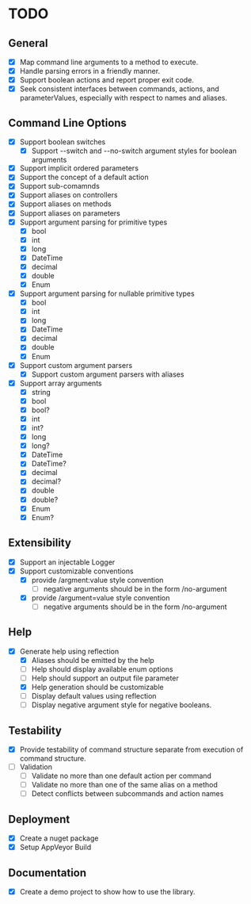 # TODO

## General
* [x] Map command line arguments to a method to execute.
* [x] Handle parsing errors in a friendly manner.
* [x] Support boolean actions and report proper exit code.
* [x] Seek consistent interfaces between commands, actions, and parameterValues, especially with respect to names and aliases.

## Command Line Options

* [x] Support boolean switches
  * [x] Support --switch and --no-switch argument styles for boolean arguments
* [x] Support implicit ordered parameters
* [x] Support the concept of a default action
* [x] Support sub-comamnds
* [x] Support aliases on controllers
* [x] Support aliases on methods
* [x] Support aliases on parameters
* [x] Support argument parsing for primitive types
  * [x] bool
  * [x] int
  * [x] long
  * [x] DateTime
  * [x] decimal
  * [x] double
  * [x] Enum
* [x] Support argument parsing for nullable primitive types
  * [x] bool
  * [x] int
  * [x] long
  * [x] DateTime
  * [x] decimal
  * [x] double
  * [x] Enum
* [x] Support custom argument parsers
    * [x] Support custom argument parsers with aliases
* [x] Support array arguments
  * [x] string
  * [x] bool
  * [x] bool?
  * [x] int
  * [x] int?
  * [x] long
  * [x] long?
  * [x] DateTime
  * [x] DateTime?
  * [x] decimal
  * [x] decimal?
  * [x] double
  * [x] double?
  * [x] Enum
  * [x] Enum?

## Extensibility

* [x] Support an injectable Logger
* [x] Support customizable conventions
  * [x] provide /argment:value style convention
    * [ ]  negative arguments should be in the form /no-argument
  * [x] provide /argument=value style convention
    * [ ]  negative arguments should be in the form /no-argument

## Help

* [x] Generate help using reflection
  * [x] Aliases should be emitted by the help
  * [ ] Help should display available enum options
  * [ ] Help should support an output file parameter
  * [x] Help generation should be customizable
  * [ ] Display default values using reflection
  * [ ] Display negative argument style for negative booleans.

## Testability
* [x] Provide testability of command structure separate from execution of command structure.
* [ ] Validation
  * [ ] Validate no more than one default action per command
  * [ ] Validate no more than one of the same alias on a method
  * [ ] Detect conflicts between subcommands and action names

## Deployment
* [x] Create a nuget package
* [x] Setup AppVeyor Build

## Documentation
* [x] Create a demo project to show how to use the library.
